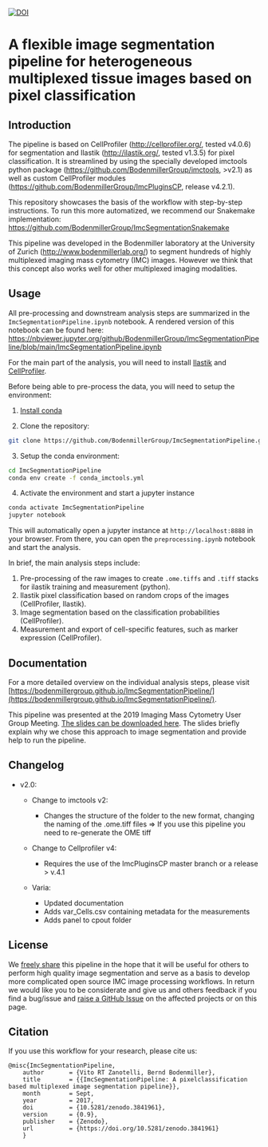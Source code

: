 [![DOI](https://zenodo.org/badge/103582813.svg)](https://zenodo.org/badge/latestdoi/103582813)
# A flexible  image segmentation pipeline for heterogeneous multiplexed tissue images based on pixel classification

## Introduction

The pipeline is based on CellProfiler (http://cellprofiler.org/, tested v4.0.6) for segmentation and Ilastik (http://ilastik.org/, tested v1.3.5) for pixel classification. 
It is streamlined by using the specially developed imctools python package (https://github.com/BodenmillerGroup/imctools, >v2.1) as well as custom CellProfiler modules (https://github.com/BodenmillerGroup/ImcPluginsCP, release v4.2.1).

This repository showcases the basis of the workflow with step-by-step instructions. 
To run this more automatized, we recommend our Snakemake implementation: https://github.com/BodenmillerGroup/ImcSegmentationSnakemake

This pipeline was developed in the Bodenmiller laboratory at the University of Zurich (http://www.bodenmillerlab.org/) to segment hundreds of highly multiplexed imaging mass cytometry (IMC) images.
However we think that this concept also works well for other multiplexed imaging modalities.

## Usage

All pre-processing and downstream analysis steps are summarized in the `ImcSegmentationPipeline.ipynb` notebook.
A rendered version of this notebook can be found here: https://nbviewer.jupyter.org/github/BodenmillerGroup/ImcSegmentationPipeline/blob/main/ImcSegmentationPipeline.ipynb

For the main part of the analysis, you will need to install [Ilastik](https://www.ilastik.org/download.html) and [CellProfiler](https://cellprofiler.org/releases).

Before being able to pre-process the data, you will need to setup the environment:

1. [Install conda](https://docs.conda.io/projects/conda/en/latest/user-guide/install/)

2. Clone the repository: 

```bash
git clone https://github.com/BodenmillerGroup/ImcSegmentationPipeline.git
```

3. Setup the conda environment: 

```bash
cd ImcSegmentationPipeline
conda env create -f conda_imctools.yml
```

4. Activate the environment and start a jupyter instance

```bash
conda activate ImcSegmentationPipeline
jupyter notebook
```

This will automatically open a jupyter instance at `http://localhost:8888` in your browser.
From there, you can open the `preprocessing.ipynb` notebook and start the analysis.

In brief, the main analysis steps include:

1. Pre-processing of the raw images to create `.ome.tiffs` and `.tiff` stacks for ilastik training and measurement (python).   
2. Ilastik pixel classification based on random crops of the images (CellProfiler, Ilastik).  
3. Image segmentation based on the classification probabilities (CellProfiler).  
4. Measurement and export of cell-specific features, such as marker expression (CellProfiler).  

## Documentation

For a more detailed overview on the individual analysis steps, please visit [https://bodenmillergroup.github.io/ImcSegmentationPipeline/](https://bodenmillergroup.github.io/ImcSegmentationPipeline/).

This pipeline was presented at the 2019 Imaging Mass Cytometry User Group Meeting.
[The slides can be downloaded here](https://drive.google.com/file/d/1ajPzlJ2CUj6sFYSOq0HR2dOJehHIlCJt/view).
The slides briefly explain why we chose this approach to image segmentation and provide help to run the pipeline.

## Changelog

- v2.0:
    - Change to imctools v2:
        - Changes the structure of the folder to the new format, changing the
          naming of the .ome.tiff files => If you use this pipeline you need to re-generate the OME tiff
          
    - Change to Cellprofiler v4:
        - Requires the use of the ImcPluginsCP master branch or a release > v.4.1
        
    - Varia:
        - Updated documentation
        - Adds var_Cells.csv containing metadata for the measurements
        - Adds panel to cpout folder
        
## License

We [freely share](LICENSE) this pipeline in the hope that it will be useful for others to perform high quality image segmentation and serve as a basis to develop more complicated open source IMC image processing workflows. 
In return we would like you to be considerate and give us and others feedback if you find a bug/issue and [raise a GitHub Issue](https://github.com/BodenmillerGroup/ImcSegmentationPipeline/issues) on the affected projects or on this page.

## Citation

If you use this workflow for your research, please cite us:

```
@misc{ImcSegmentationPipeline,
    author       = {Vito RT Zanotelli, Bernd Bodenmiller},
    title        = {{ImcSegmentationPipeline: A pixelclassification based multiplexed image segmentation pipeline}},
    month        = Sept,
    year         = 2017,
    doi          = {10.5281/zenodo.3841961},
    version      = {0.9},
    publisher    = {Zenodo},
    url          = {https://doi.org/10.5281/zenodo.3841961}
    }
```

